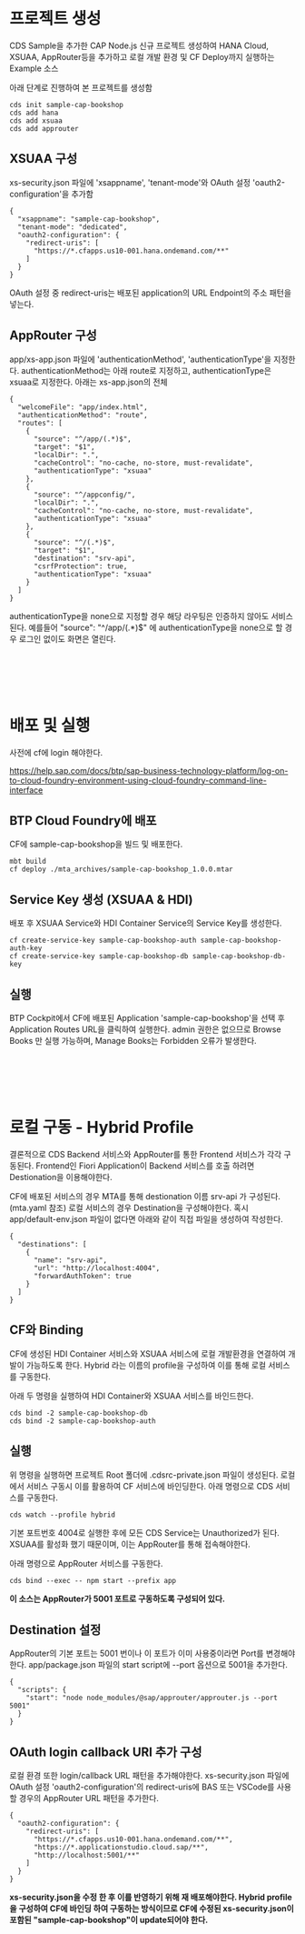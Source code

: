 # 프로젝트 생성

CDS Sample을 추가한 CAP Node.js 신규 프로젝트 생성하여 HANA Cloud, XSUAA, AppRouter등을 추가하고 로컬 개발 환경 및 CF Deploy까지 실행하는 Example 소스

아래 단계로 진행하여 본 프로젝트를 생성함

```
cds init sample-cap-bookshop
cds add hana
cds add xsuaa
cds add approuter
```

## XSUAA 구성

xs-security.json 파일에 'xsappname', 'tenant-mode'와 OAuth 설정 'oauth2-configuration'을 추가함
```
{
  "xsappname": "sample-cap-bookshop",
  "tenant-mode": "dedicated",
  "oauth2-configuration": {
    "redirect-uris": [
      "https://*.cfapps.us10-001.hana.ondemand.com/**"
    ]
  }
}
```
OAuth 설정 중 redirect-uris는 배포된 application의 URL Endpoint의 주소 패턴을 넣는다. 


## AppRouter 구성

app/xs-app.json 파일에 'authenticationMethod', 'authenticationType'을 지정한다.
authenticationMethod는 아래 route로 지정하고, authenticationType은 xsuaa로 지정한다. 
아래는 xs-app.json의 전체 

```
{
  "welcomeFile": "app/index.html",
  "authenticationMethod": "route",
  "routes": [
    {
      "source": "^/app/(.*)$",
      "target": "$1",
      "localDir": ".",
      "cacheControl": "no-cache, no-store, must-revalidate",
      "authenticationType": "xsuaa"
    },
    {
      "source": "^/appconfig/",
      "localDir": ".",
      "cacheControl": "no-cache, no-store, must-revalidate",
      "authenticationType": "xsuaa"
    },
    {
      "source": "^/(.*)$",
      "target": "$1",
      "destination": "srv-api",
      "csrfProtection": true,
      "authenticationType": "xsuaa"
    }
  ]
}
```
authenticationType을 none으로 지정할 경우 해당 라우팅은 인증하지 않아도 서비스된다. 예를들어 "source": "^/app/(.*)$" 에 authenticationType을 none으로 할 경우 로그인 없이도 화면은 열린다.


<br/> <br/> <br/> <br/> 

# 배포 및 실행
사전에 cf에 login 해야한다.

https://help.sap.com/docs/btp/sap-business-technology-platform/log-on-to-cloud-foundry-environment-using-cloud-foundry-command-line-interface



## BTP Cloud Foundry에 배포

CF에 sample-cap-bookshop을 빌드 및 배포한다.

```
mbt build
cf deploy ./mta_archives/sample-cap-bookshop_1.0.0.mtar 
```

## Service Key 생성 (XSUAA & HDI)

배포 후 XSUAA Service와 HDI Container Service의 Service Key를 생성한다.
```
cf create-service-key sample-cap-bookshop-auth sample-cap-bookshop-auth-key
cf create-service-key sample-cap-bookshop-db sample-cap-bookshop-db-key
```

## 실행
BTP Cockpit에서 CF에 배포된 Application 'sample-cap-bookshop'을 선택 후 Application Routes URL을 클릭하여 실행한다.
admin 권한은 없으므로 Browse Books 만 실행 가능하며, Manage Books는 Forbidden 오류가 발생한다.


<br/> <br/> <br/> <br/> 

# 로컬 구동 - Hybrid Profile

결론적으로 CDS Backend 서비스와 AppRouter를 통한 Frontend 서비스가 각각 구동된다. 
Frontend인 Fiori Application이 Backend 서비스를 호출 하려면 Destionation을 이용해야한다. 

CF에 배포된 서비스의 경우 MTA를 통해 destionation 이름 srv-api 가 구성된다. (mta.yaml 참조)
로컬 서비스의 경우 Destination을 구성해야한다. 
혹시 app/default-env.json 파일이 없다면 아래와 같이 직접 파일을 생성하여 작성한다. 
```
{
  "destinations": [
    {
      "name": "srv-api",
      "url": "http://localhost:4004",
      "forwardAuthToken": true
    }
  ]
}
```

## CF와 Binding

CF에 생성된 HDI Container 서비스와 XSUAA 서비스에 로컬 개발환경을 연결하여 개발이 가능하도록 한다.
Hybrid 라는 이름의 profile을 구성하여 이를 통해 로컬 서비스를 구동한다.

아래 두 명령을 실행하여 HDI Container와 XSUAA 서비스를 바인드한다.
```
cds bind -2 sample-cap-bookshop-db
cds bind -2 sample-cap-bookshop-auth
```

## 실행

위 명령을 실행하면 프로젝트 Root 폴더에 .cdsrc-private.json 파일이 생성된다. 로컬에서 서비스 구동시 이를 활용하여 CF 서비스에 바인딩한다.
아래 명령으로 CDS 서비스를 구동한다. 
```
cds watch --profile hybrid
```

기본 포트번호 4004로 실행한 후에 모든 CDS Service는 Unauthorized가 된다. XSUAA를 활성화 했기 때문이며, 이는 AppRouter를 통해 접속해야한다. 

아래 명령으로 AppRouter 서비스를 구동한다. 
```
cds bind --exec -- npm start --prefix app
```

**이 소스는 AppRouter가 5001 포트로 구동하도록 구성되어 있다.**


## Destination 설정

AppRouter의 기본 포트는 5001 번이나 이 포트가 이미 사용중이라면 Port를 변경해야한다.
app/package.json 파일의 start script에 --port 옵션으로 5001을 추가한다.
```
{
  "scripts": {
    "start": "node node_modules/@sap/approuter/approuter.js --port 5001"
  }
}
```


## OAuth login callback URI 추가 구성

로컬 환경 또한 login/callback URL 패턴을 추가해야한다.
xs-security.json 파일에 OAuth 설정 'oauth2-configuration'의 redirect-uris에 BAS 또는 VSCode를 사용할 경우의 AppRouter URL 패턴을 추가한다.

```
{
  "oauth2-configuration": {
    "redirect-uris": [
      "https://*.cfapps.us10-001.hana.ondemand.com/**",
      "https://*.applicationstudio.cloud.sap/**",
      "http://localhost:5001/**"
    ]
  }
}
```

**xs-security.json을 수정 한 후 이를 반영하기 위해 재 배포해야한다. Hybrid profile을 구성하여 CF에 바인딩 하여 구동하는 방식이므로 CF에 수정된 xs-security.json이 포함된 "sample-cap-bookshop"이 update되어야 한다.**


